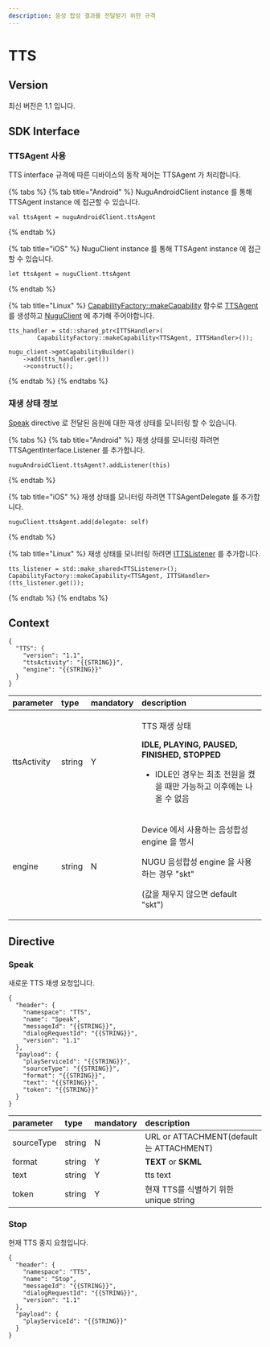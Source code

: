 ```yaml
---
description: 음성 합성 결과를 전달받기 위한 규격
---
```


# TTS

## Version

최신 버전은 1.1 입니다.

## SDK Interface

### TTSAgent 사용

TTS interface 규격에 따른 디바이스의 동작 제어는 TTSAgent 가 처리합니다.

{% tabs %}
{% tab title="Android" %}
NuguAndroidClient instance 를 통해 TTSAgent instance 에 접근할 수 있습니다.

```text
val ttsAgent = nuguAndroidClient.ttsAgent
```
{% endtab %}

{% tab title="iOS" %}
NuguClient instance 를 통해 TTSAgent instance 에 접근할 수 있습니다.

```text
let ttsAgent = nuguClient.ttsAgent
```
{% endtab %}

{% tab title="Linux" %}
 [CapabilityFactory::makeCapability](https://nugu-developers.github.io/nugu-linux/classNuguCapability_1_1CapabilityFactory.html#a46d96b1bc96903f02905c92ba8794bf6) 함수로 [TTSAgent](https://nugu-developers.github.io/nugu-linux/classNuguCapability_1_1ITTSHandler.html) 를 생성하고 [NuguClient](https://nugu-developers.github.io/nugu-linux/classNuguClientKit_1_1NuguClient.html) 에 추가해 주어야합니다.

```text
tts_handler = std::shared_ptr<ITTSHandler>(
        CapabilityFactory::makeCapability<TTSAgent, ITTSHandler>());

nugu_client->getCapabilityBuilder()
    ->add(tts_handler.get())
    ->construct();
```
{% endtab %}
{% endtabs %}

### 재생 상태 정보

[Speak](tts.md#speak) directive 로 전달된 음원에 대한 재생 상태를 모니터링 할 수 있습니다.

{% tabs %}
{% tab title="Android" %}
재생 상태를 모니터링 하려면 TTSAgentInterface.Listener 를 추가합니다.

```text
nuguAndroidClient.ttsAgent?.addListener(this)
```
{% endtab %}

{% tab title="iOS" %}
재생 상태를 모니터링 하려면 TTSAgentDelegate 를 추가합니다.

```text
nuguClient.ttsAgent.add(delegate: self)
```
{% endtab %}

{% tab title="Linux" %}
재생 상태를 모니터링 하려면 [ITTSListener](https://nugu-developers.github.io/nugu-linux/classNuguCapability_1_1ITTSListener.html) 를 추가합니다.

```text
tts_listener = std::make_shared<TTSListener>();
CapabilityFactory::makeCapability<TTSAgent, ITTSHandler>(tts_listener.get());
```
{% endtab %}
{% endtabs %}

## Context

```text
{
  "TTS": {
    "version": "1.1",
    "ttsActivity": "{{STRING}}",
    "engine": "{{STRING}}"
  }
}
```

<table>
  <thead>
    <tr>
      <th style="text-align:left">parameter</th>
      <th style="text-align:left">type</th>
      <th style="text-align:left">mandatory</th>
      <th style="text-align:left">description</th>
    </tr>
  </thead>
  <tbody>
    <tr>
      <td style="text-align:left">ttsActivity</td>
      <td style="text-align:left">string</td>
      <td style="text-align:left">Y</td>
      <td style="text-align:left">
        <p>TTS &#xC7AC;&#xC0DD; &#xC0C1;&#xD0DC;</p>
        <p><b>IDLE, PLAYING, PAUSED, FINISHED, STOPPED</b>
        </p>
        <ul>
          <li>IDLE&#xC778; &#xACBD;&#xC6B0;&#xB294; &#xCD5C;&#xCD08; &#xC804;&#xC6D0;&#xC744;
            &#xCF30;&#xC744; &#xB54C;&#xB9CC; &#xAC00;&#xB2A5;&#xD558;&#xACE0; &#xC774;&#xD6C4;&#xC5D0;&#xB294;
            &#xB098;&#xC62C; &#xC218; &#xC5C6;&#xC74C;</li>
        </ul>
      </td>
    </tr>
    <tr>
      <td style="text-align:left">engine</td>
      <td style="text-align:left">string</td>
      <td style="text-align:left">N</td>
      <td style="text-align:left">
        <p>Device &#xC5D0;&#xC11C; &#xC0AC;&#xC6A9;&#xD558;&#xB294; &#xC74C;&#xC131;&#xD569;&#xC131;
          engine &#xC744; &#xBA85;&#xC2DC;</p>
        <p>NUGU &#xC74C;&#xC131;&#xD569;&#xC131; engine &#xC744; &#xC0AC;&#xC6A9;&#xD558;&#xB294;
          &#xACBD;&#xC6B0; &quot;skt&quot;</p>
        <p>(&#xAC12;&#xC744; &#xCC44;&#xC6B0;&#xC9C0; &#xC54A;&#xC73C;&#xBA74; default
          &quot;skt&quot;)</p>
      </td>
    </tr>
  </tbody>
</table>

## Directive

### Speak

새로운 TTS 재생 요청입니다.

```text
{
  "header": {
    "namespace": "TTS",
    "name": "Speak",
    "messageId": "{{STRING}}",
    "dialogRequestId": "{{STRING}}",
    "version": "1.1"
  },
  "payload": {
    "playServiceId": "{{STRING}}",
    "sourceType": "{{STRING}}",
    "format": "{{STRING}}",
    "text": "{{STRING}}",
    "token": "{{STRING}}"
  }
}
```

| parameter | type | mandatory | description |
| :--- | :--- | :--- | :--- |
| sourceType | string | N | URL or ATTACHMENT\(default 는 ATTACHMENT\) |
| format | string | Y | **TEXT** or **SKML** |
| text | string | Y | tts text |
| token | string | Y | 현재 TTS를 식별하기 위한 unique string |

### Stop

현재 TTS 중지 요청입니다.

```text
{
  "header": {
    "namespace": "TTS",
    "name": "Stop",
    "messageId": "{{STRING}}",
    "dialogRequestId": "{{STRING}}",
    "version": "1.1"
  },
  "payload": {
    "playServiceId": "{{STRING}}"
  }
}
```

